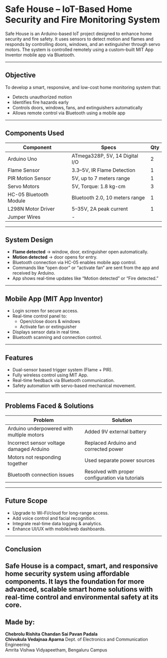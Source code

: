 # Safe House – IoT-Based Home Security and Fire Monitoring System

Safe House is an Arduino-based IoT project designed to enhance home security and fire safety. It uses sensors to detect motion and flames and responds by controlling doors, windows, and an extinguisher through servo motors. The system is controlled remotely using a custom-built MIT App Inventor mobile app via Bluetooth.

---

## Objective

To develop a smart, responsive, and low-cost home monitoring system that:
- Detects unauthorized motion
- Identifies fire hazards early
- Controls doors, windows, fans, and extinguishers automatically
- Allows remote control via Bluetooth using a mobile app

---

## Components Used

| Component              | Specs                                     | Qty |
|------------------------|-------------------------------------------|-----|
| Arduino Uno            | ATmega328P, 5V, 14 Digital I/O            | 2   |
| Flame Sensor           | 3.3–5V, IR Flame Detection                | 1   |
| PIR Motion Sensor      | 5V, up to 7 meters range                  | 1   |
| Servo Motors           | 5V, Torque: 1.8 kg-cm                     | 3   |
| HC-05 Bluetooth Module | Bluetooth 2.0, 10 meters range            | 1   |
| L298N Motor Driver     | 5–35V, 2A peak current                    | 1   |
| Jumper Wires           | -                                         |     |

---

## System Design

- **Flame detected** → window, door, extinguisher open automatically.
- **Motion detected** → door opens for entry.
- Bluetooth connection via HC-05 enables mobile app control.
- Commands like “open door” or “activate fan” are sent from the app and received by Arduino.
- App shows real-time updates like “Motion detected” or “Fire detected.”

---

## Mobile App (MIT App Inventor)

- Login screen for secure access.
- Real-time control panel to:
  - Open/close doors & windows
  - Activate fan or extinguisher
- Displays sensor data in real time.
- Bluetooth scanning and connection control.

---

## Features

- Dual-sensor based trigger system (Flame + PIR).
- Fully wireless control using MIT App.
- Real-time feedback via Bluetooth communication.
- Safety automation with servo-based mechanical movement.

---

## Problems Faced & Solutions

| Problem | Solution |
|--------|----------|
| Arduino underpowered with multiple motors | Added 9V external battery |
| Incorrect sensor voltage damaged Arduino | Replaced Arduino and corrected power |
| Motors not responding together | Used separate power sources |
| Bluetooth connection issues | Resolved with proper configuration via tutorials |

---

## Future Scope

- Upgrade to Wi-Fi/cloud for long-range access.
- Add voice control and facial recognition.
- Integrate real-time data logging & analytics.
- Enhance UI/UX with mobile/web dashboards.

---

## Conclusion

Safe House is a compact, smart, and responsive home security system using affordable components. It lays the foundation for more advanced, scalable smart home solutions with real-time control and environmental safety at its core.
---

## Made by:
**Chebrolu Rishita**
**Chandan Sai Pavan Padala**  
**Chivukula Vedajnaa Aparna**
Dept. of Electronics and Communication Engineering  
Amrita Vishwa Vidyapeetham, Bengaluru Campus
